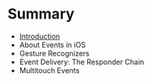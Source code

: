 # Summary

* [Introduction](README.md)
* About Events in iOS
* Gesture Recognizers
* Event Delivery: The Responder Chain
* Multitouch Events

